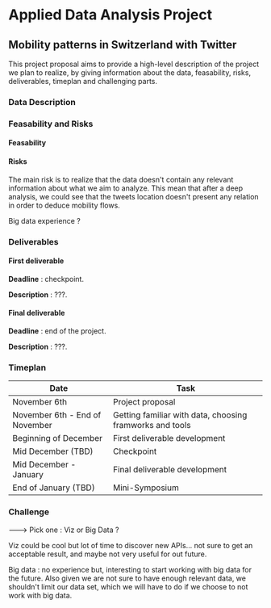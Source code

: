 # Applied Data Analysis Project
## Mobility patterns in Switzerland with Twitter

This project proposal aims to provide a high-level description of the project we plan to realize, by giving information about the data, feasability, risks, deliverables, timeplan and challenging parts.

### Data Description

### Feasability and Risks
#### Feasability

#### Risks
The main risk is to realize that the data doesn't contain any relevant information about what we aim to analyze. This mean that after a deep analysis, we could see that the tweets location doesn't present any relation in order to deduce mobility flows. 

Big data experience ?

### Deliverables

#### First deliverable
**Deadline** : checkpoint.

**Description** : ???.

#### Final deliverable
**Deadline** : end of the project.

**Description** : ???.

### Timeplan

| Date | Task |
|------|------|
| November 6th | Project proposal |
|November 6th - End of November | Getting familiar with data, choosing framworks and tools |
| Beginning of December | First deliverable development |
|Mid December (TBD) | Checkpoint |
|Mid December - January | Final deliverable development |
| End of January (TBD) | Mini-Symposium |

### Challenge

---> Pick one : Viz or Big Data ?

Viz could be cool but lot of time to discover new APIs... not sure to get an acceptable result, and maybe not very useful for out future.

Big data : no experience but, interesting to start working with big data for the future. Also given we are not sure to have enough relevant data, we shouldn't limit our data set, which we will have to do if we choose to not work with big data.